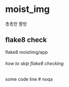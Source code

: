 # moist_img
촋촋한 짤방

## flake8 check
flake8 moistimg/app
###### how to skip flake8 checking
some code line  # noqa
